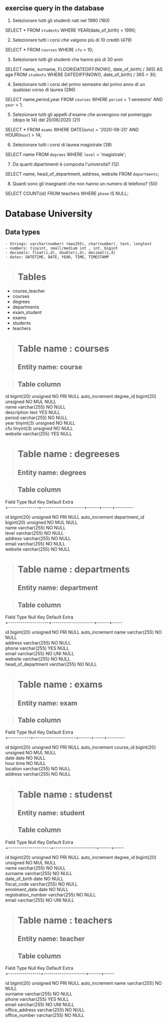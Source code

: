 ## exercise query in the database

1. Selezionare tutti gli studenti nati nel 1990 (160)

SELECT * 
FROM `students` 
WHERE YEAR(date_of_birth) = 1990;

2. Selezionare tutti i corsi che valgono più di 10 crediti (479)

SELECT * 
FROM `courses` 
WHERE `cfu` > 10;

3. Selezionare tutti gli studenti che hanno più di 30 anni

SELECT name, surname, FLOOR(DATEDIFF(NOW(), date_of_birth) / 365) AS age 
FROM `students` 
WHERE DATEDIFF(NOW(), date_of_birth) / 365 > 30;

4. Selezionare tutti i corsi del primo semestre del primo anno di un qualsiasi corso di
laurea (286)

SELECT name,period,year
FROM `courses`
WHERE `period` = 'I semestre' AND `year` = 1;


5. Selezionare tutti gli appelli d'esame che avvengono nel pomeriggio (dopo le 14) del
20/06/2020 (21)

SELECT *
FROM `exams`
WHERE DATE(`date`) = '2020-06-20' AND HOUR(`hour`) > 14;

6. Selezionare tutti i corsi di laurea magistrale (38)

SELECT name
FROM `degrees`
WHERE `level` = 'magistrale';

7. Da quanti dipartimenti è composta l'università? (12)

SELECT name, head_of_department, address, website
FROM `departments`;

8. Quanti sono gli insegnanti che non hanno un numero di telefono? (50)

SELECT COUNT(id) FROM teachers
WHERE `phone` IS NULL;


	


# Database University

## Data types

    - Strings: varchar(number) (max255), char(number), text, longtext
    - numbers: tinyint, small/medium int , int, bigint        
    - decimals: float(i,d), double(i,d), decimal(i,d)
    - dates: DATETIME, DATE, YEAR, TIME, TIMESTAMP


># Tables

- course_teacher          
-  courses                 
-  degrees                 
-  departments             
-  exam_student            
-  exams                   
-  students                
-  teachers     


># Table name : courses
>## Entity name: course


>## Table column 
 id           bigint(20) unsigned  NO    PRI  NULL     auto_increment 
 degree_id    bigint(20) unsigned  NO    MUL  NULL                    
 name         varchar(255)         NO         NULL                    
 description  text                 YES        NULL                    
 period       varchar(255)         NO         NULL                    
 year         tinyint(3) unsigned  NO         NULL                    
 cfu          tinyint(3) unsigned  NO         NULL                    
 website      varchar(255)         YES        NULL                    


># Table name : degreeses
 >## Entity name: degrees

>## Table column 
 Field          Type                 Null  Key  Default  Extra          
+---------------+---------------------+------+-----+---------
 
 id             bigint(20) unsigned  NO    PRI  NULL     auto_increment 
 department_id  bigint(20) unsigned  NO    MUL  NULL                    
 name           varchar(255)         NO         NULL                    
 level          varchar(255)         NO         NULL                    
 address        varchar(255)         NO         NULL                    
 email          varchar(255)         NO         NULL                    
 website        varchar(255)         NO         NULL                       

># Table name : departments
  >## Entity name: department

>## Table column 
 Field              Type                Null Key Default Extra         
+--------------------+---------------------+------+-----

id                 bigint(20) unsigned NO   PRI NULL    auto_increment
name               varchar(255)        NO       NULL                  
address            varchar(255)        NO       NULL                  
phone              varchar(255)        YES      NULL                  
email              varchar(255)        NO   UNI NULL                  
website            varchar(255)        NO       NULL                  
head_of_department varchar(255)        NO       NULL                    

># Table name : exams
>## Entity name: exam

>## Table column 
Field     Type                Null Key Default Extra          
+-----------+---------------------+------+-----+---------

id        bigint(20) unsigned NO   PRI NULL    auto_increment 
course_id bigint(20) unsigned NO   MUL NULL                   
date      date                NO       NULL                   
hour      time                NO       NULL                   
location  varchar(255)        NO       NULL                   
address   varchar(255)        NO       NULL                     

># Table name : studenst
>## Entity name: student

>## Table column 
 Field                Type                 Null  Key  Default  Extra          
+---------------------+---------------------+------+-----

 id                   bigint(20) unsigned  NO    PRI  NULL     auto_increment 
 degree_id            bigint(20) unsigned  NO    MUL  NULL                    
 name                 varchar(255)         NO         NULL                    
 surname              varchar(255)         NO         NULL                    
 date_of_birth        date                 NO         NULL                    
 fiscal_code          varchar(255)         NO         NULL                    
 enrolment_date       date                 NO         NULL                    
 registration_number  varchar(255)         NO         NULL                    
 email                varchar(255)         NO    UNI  NULL   


># Table name : teachers
>## Entity name: teacher

>## Table column 
 Field           Type                 Null  Key  Default  Extra          
+----------------+---------------------+------+-----

 id              bigint(20) unsigned  NO    PRI  NULL     auto_increment 
 name            varchar(255)         NO         NULL                    
 surname         varchar(255)         NO         NULL                    
 phone           varchar(255)         YES        NULL                    
 email           varchar(255)         NO    UNI  NULL                    
 office_address  varchar(255)         NO         NULL                    
 office_number   varchar(255)         NO         NULL                 